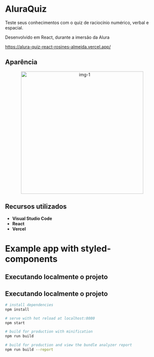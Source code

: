 # AluraQuiz

<p> Teste seus conhecimentos com o quiz de raciocínio numérico, verbal e espacial.
<p> Desenvolvido em React, durante a imersão da Alura<br> 
 
 https://alura-quiz-react-rosines-almeida.vercel.app/

## Aparência

<div align="center"> 
<img alt="img-1" src="https://user-images.githubusercontent.com/39601714/160681265-965087a5-1342-4412-a6af-259abe44416c.gif" width="400">
</div> 

## Recursos utilizados

* **Visual Studio Code**
* **React**
* **Vercel** 
# Example app with styled-components

## Executando localmente o projeto
## Executando localmente o projeto
``` bash
# install dependencies
npm install

# serve with hot reload at localhost:8080
npm start

# build for production with minification
npm run build

# build for production and view the bundle analyzer report
npm run build --report
```
